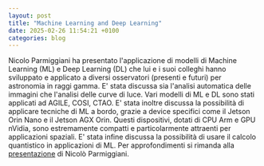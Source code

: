 ```yaml
---
layout: post
title: "Machine Learning and Deep Learning"
date: 2025-02-26 11:54:21 +0100
categories: blog
---
```


Nicolo Parmiggiani ha presentato l'applicazione di modelli di Machine Learning (ML) e Deep Learning (DL) che lui e i suoi colleghi hanno sviluppato e applicato a diversi osservatori (presenti e futuri) per astronomia in raggi gamma. E' stata discussa sia l'analisi automatica delle immagini che l'analisi delle curve di luce. Vari modelli di ML e DL sono stati applicati ad AGILE, COSI, CTAO. E' stata inoltre discussa la possibilità di applicare tecniche di ML a bordo, grazie a device specifici come il Jetson Orin Nano e il Jetson AGX Orin. Questi dispositivi, dotati di CPU Arm e GPU nVidia, sono estremamente compatti e particolarmente attraenti per applicazioni spaziali. E' stata infine discussa la possibilità di usare il calcolo quantistico in applicazioni di ML. Per approfondimenti si rimanda alla [presentazione](https://drive.google.com/file/d/1rpyAxfuSS_KJDZUXSKEWNnoG15xiqDWT/view) di Nicolò Parmiggiani.

